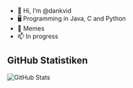 - 👋 Hi, I’m @dankvid
- 🖥️ Programming in Java, C and Python
- 🌱 Memes
- 📫 In progress

## GitHub Statistiken

![GitHub Stats](https://github-readme-stats.vercel.app/api?username=dankvid&show_icons=true&theme=radical)

<!---
dankvid/dankvid is a ✨ special ✨ repository because its `README.md` (this file) appears on your GitHub profile.
You can click the Preview link to take a look at your changes.
--->
